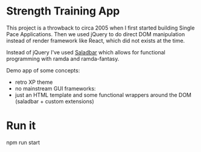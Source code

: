
# Strength Training App

This project is a throwback to circa 2005 when I first started building Single Pace Applications.
Then we used jQuery to do direct DOM manipulation instead of render framework like React, which did
not exists at the time.

Instead of jQuery I've used [Saladbar](https://github.com/wking-io/saladbar) which allows for 
functional programming with ramda and ramda-fantasy.

Demo app of some concepts:
- retro XP theme
- no mainstream GUI frameworks: 
- just an HTML template and some functional wrappers around the DOM (saladbar + custom extensions)

# Run it

npm run start
